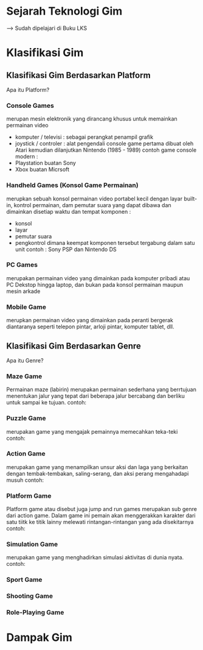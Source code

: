 # Sejarah Teknologi Gim
--> Sudah dipelajari di Buku LKS


# Klasifikasi Gim
## Klasifikasi Gim Berdasarkan Platform
Apa itu Platform?
### Console Games
merupan mesin elektronik yang dirancang khusus untuk memainkan permainan video 
- komputer / televisi : sebagai perangkat penampil grafik 
- joystick / controler : alat pengendali 
console game pertama dibuat oleh Atari kemudian dilanjutkan Nintendo (1985 - 1989)
contoh game console modern :
- Playstation buatan Sony
- Xbox buatan Micrsoft

### Handheld Games (Konsol Game Permainan)
merupkan sebuah konsol permainan video portabel kecil dengan layar built-in, kontrol permainan, dam pemutar suara yang dapat dibawa dan dimainkan disetiap waktu dan tempat
komponen :
- konsol
- layar
- pemutar suara
- pengkontrol
dimana keempat komponen tersebut tergabung dalam satu unit
contoh : Sony PSP dan Nintendo DS

### PC Games
merupakan permainan video yang dimainkan pada komputer pribadi atau PC Dekstop hingga laptop, dan bukan pada konsol permainan maupun mesin arkade 

### Mobile Game 
merupkan permainan video yang dimainkan pada peranti bergerak diantaranya seperti telepon pintar, arloji pintar, komputer tablet, dll.

## Klasifikasi Gim Berdasarkan Genre
Apa itu Genre?
### Maze Game
Permainan maze (labirin) merupakan permainan sederhana yang berrtujuan menentukan jalur yang tepat dari beberapa jalur bercabang dan berliku untuk sampai ke tujuan.
contoh: 
### Puzzle Game
merupakan game yang mengajak pemainnya memecahkan teka-teki
contoh:
### Action Game
merupakan game yang menampilkan unsur aksi dan laga yang berkaitan dengan tembak-tembakan, saling-serang, dan aksi perang mengahadapi musuh
contoh:
### Platform Game
Platform game atau disebut juga jump and run games merupakan sub genre dari action game. Dalam game ini pemain akan menggerakkan karakter dari satu tiitk ke titik lainny melewati rintangan-rintangan yang ada disekitarnya 
contoh:
### Simulation Game
merupakan game yang menghadirkan simulasi aktivitas di dunia nyata. 
contoh: 
### Sport Game
### Shooting Game
### Role-Playing Game


# Dampak Gim

